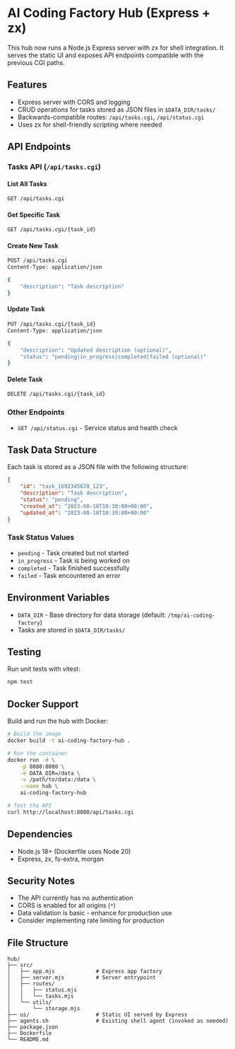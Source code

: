# AI Coding Factory Hub (Express + zx)

This hub now runs a Node.js Express server with zx for shell integration. It serves the static UI and exposes API endpoints compatible with the previous CGI paths.

## Features

- Express server with CORS and logging
- CRUD operations for tasks stored as JSON files in `$DATA_DIR/tasks/`
- Backwards-compatible routes: `/api/tasks.cgi`, `/api/status.cgi`
- Uses zx for shell-friendly scripting where needed

## API Endpoints

### Tasks API (`/api/tasks.cgi`)

#### List All Tasks
```bash
GET /api/tasks.cgi
```

#### Get Specific Task
```bash
GET /api/tasks.cgi/{task_id}
```

#### Create New Task
```bash
POST /api/tasks.cgi
Content-Type: application/json

{
    "description": "Task description"
}
```

#### Update Task
```bash
PUT /api/tasks.cgi/{task_id}
Content-Type: application/json

{
    "description": "Updated description (optional)",
    "status": "pending|in_progress|completed|failed (optional)"
}
```

#### Delete Task
```bash
DELETE /api/tasks.cgi/{task_id}
```

### Other Endpoints

- `GET /api/status.cgi` - Service status and health check

## Task Data Structure

Each task is stored as a JSON file with the following structure:

```json
{
    "id": "task_1692345678_123",
    "description": "Task description",
    "status": "pending",
    "created_at": "2023-08-18T10:30:00+00:00",
    "updated_at": "2023-08-18T10:30:00+00:00"
}
```

### Task Status Values
- `pending` - Task created but not started
- `in_progress` - Task is being worked on
- `completed` - Task finished successfully
- `failed` - Task encountered an error

## Environment Variables

- `DATA_DIR` - Base directory for data storage (default: `/tmp/ai-coding-factory`)
- Tasks are stored in `$DATA_DIR/tasks/`

## Testing

Run unit tests with vitest:

```bash
npm test
```

## Docker Support

Build and run the hub with Docker:

```bash
# Build the image
docker build -t ai-coding-factory-hub .

# Run the container
docker run -d \
    -p 8080:8080 \
    -e DATA_DIR=/data \
    -v /path/to/data:/data \
    --name hub \
    ai-coding-factory-hub

# Test the API
curl http://localhost:8080/api/tasks.cgi
```

## Dependencies

- Node.js 18+ (Dockerfile uses Node 20)
- Express, zx, fs-extra, morgan

## Security Notes

- The API currently has no authentication
- CORS is enabled for all origins (`*`)
- Data validation is basic - enhance for production use
- Consider implementing rate limiting for production

## File Structure

```
hub/
├── src/
│   ├── app.mjs             # Express app factory
│   ├── server.mjs          # Server entrypoint
│   ├── routes/
│   │   ├── status.mjs
│   │   └── tasks.mjs
│   └── utils/
│       └── storage.mjs
├── ui/                     # Static UI served by Express
├── agents.sh               # Existing shell agent (invoked as needed)
├── package.json
├── Dockerfile
└── README.md
```
